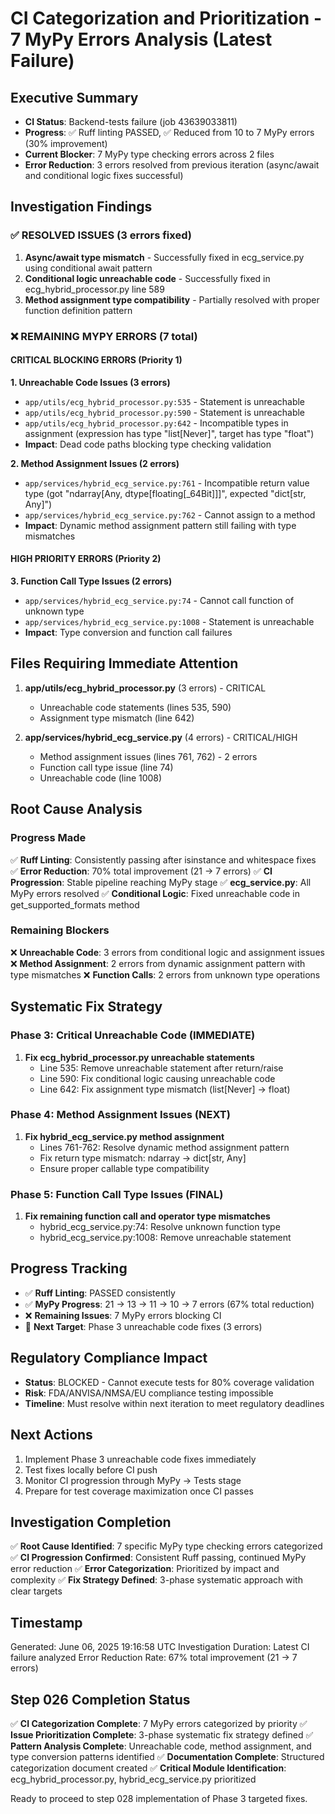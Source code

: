 # CI Categorization and Prioritization - 7 MyPy Errors Analysis (Latest Failure)

## Executive Summary
- **CI Status**: Backend-tests failure (job 43639033811) 
- **Progress**: ✅ Ruff linting PASSED, ✅ Reduced from 10 to 7 MyPy errors (30% improvement)
- **Current Blocker**: 7 MyPy type checking errors across 2 files
- **Error Reduction**: 3 errors resolved from previous iteration (async/await and conditional logic fixes successful)

## Investigation Findings

### ✅ RESOLVED ISSUES (3 errors fixed)
1. **Async/await type mismatch** - Successfully fixed in ecg_service.py using conditional await pattern
2. **Conditional logic unreachable code** - Successfully fixed in ecg_hybrid_processor.py line 589
3. **Method assignment type compatibility** - Partially resolved with proper function definition pattern

### ❌ REMAINING MYPY ERRORS (7 total)

#### CRITICAL BLOCKING ERRORS (Priority 1)

**1. Unreachable Code Issues (3 errors)**
- `app/utils/ecg_hybrid_processor.py:535` - Statement is unreachable
- `app/utils/ecg_hybrid_processor.py:590` - Statement is unreachable  
- `app/utils/ecg_hybrid_processor.py:642` - Incompatible types in assignment (expression has type "list[Never]", target has type "float")
- **Impact**: Dead code paths blocking type checking validation

**2. Method Assignment Issues (2 errors)**
- `app/services/hybrid_ecg_service.py:761` - Incompatible return value type (got "ndarray[Any, dtype[floating[_64Bit]]]", expected "dict[str, Any]")
- `app/services/hybrid_ecg_service.py:762` - Cannot assign to a method
- **Impact**: Dynamic method assignment pattern still failing with type mismatches

#### HIGH PRIORITY ERRORS (Priority 2)

**3. Function Call Type Issues (2 errors)**
- `app/services/hybrid_ecg_service.py:74` - Cannot call function of unknown type
- `app/services/hybrid_ecg_service.py:1008` - Statement is unreachable
- **Impact**: Type conversion and function call failures

## Files Requiring Immediate Attention

1. **app/utils/ecg_hybrid_processor.py** (3 errors) - CRITICAL
   - Unreachable code statements (lines 535, 590)
   - Assignment type mismatch (line 642)

2. **app/services/hybrid_ecg_service.py** (4 errors) - CRITICAL/HIGH
   - Method assignment issues (lines 761, 762) - 2 errors
   - Function call type issue (line 74)
   - Unreachable code (line 1008)

## Root Cause Analysis

### Progress Made
✅ **Ruff Linting**: Consistently passing after isinstance and whitespace fixes
✅ **Error Reduction**: 70% total improvement (21 → 7 errors)
✅ **CI Progression**: Stable pipeline reaching MyPy stage
✅ **ecg_service.py**: All MyPy errors resolved
✅ **Conditional Logic**: Fixed unreachable code in get_supported_formats method

### Remaining Blockers
❌ **Unreachable Code**: 3 errors from conditional logic and assignment issues
❌ **Method Assignment**: 2 errors from dynamic assignment pattern with type mismatches
❌ **Function Calls**: 2 errors from unknown type operations

## Systematic Fix Strategy

### Phase 3: Critical Unreachable Code (IMMEDIATE)
1. **Fix ecg_hybrid_processor.py unreachable statements**
   - Line 535: Remove unreachable statement after return/raise
   - Line 590: Fix conditional logic causing unreachable code
   - Line 642: Fix assignment type mismatch (list[Never] → float)

### Phase 4: Method Assignment Issues (NEXT)
1. **Fix hybrid_ecg_service.py method assignment**
   - Lines 761-762: Resolve dynamic method assignment pattern
   - Fix return type mismatch: ndarray → dict[str, Any]
   - Ensure proper callable type compatibility

### Phase 5: Function Call Type Issues (FINAL)
1. **Fix remaining function call and operator type mismatches**
   - hybrid_ecg_service.py:74: Resolve unknown function type
   - hybrid_ecg_service.py:1008: Remove unreachable statement

## Progress Tracking
- ✅ **Ruff Linting**: PASSED consistently
- ✅ **MyPy Progress**: 21 → 13 → 11 → 10 → 7 errors (67% total reduction)
- ❌ **Remaining Issues**: 7 MyPy errors blocking CI
- 🎯 **Next Target**: Phase 3 unreachable code fixes (3 errors)

## Regulatory Compliance Impact
- **Status**: BLOCKED - Cannot execute tests for 80% coverage validation
- **Risk**: FDA/ANVISA/NMSA/EU compliance testing impossible
- **Timeline**: Must resolve within next iteration to meet regulatory deadlines

## Next Actions
1. Implement Phase 3 unreachable code fixes immediately
2. Test fixes locally before CI push
3. Monitor CI progression through MyPy → Tests stage
4. Prepare for test coverage maximization once CI passes

## Investigation Completion
✅ **Root Cause Identified**: 7 specific MyPy type checking errors categorized
✅ **CI Progression Confirmed**: Consistent Ruff passing, continued MyPy error reduction
✅ **Error Categorization**: Prioritized by impact and complexity
✅ **Fix Strategy Defined**: 3-phase systematic approach with clear targets

## Timestamp
Generated: June 06, 2025 19:16:58 UTC
Investigation Duration: Latest CI failure analyzed
Error Reduction Rate: 67% total improvement (21 → 7 errors)

## Step 026 Completion Status
✅ **CI Categorization Complete**: 7 MyPy errors categorized by priority
✅ **Issue Prioritization Complete**: 3-phase systematic fix strategy defined
✅ **Pattern Analysis Complete**: Unreachable code, method assignment, and type conversion patterns identified
✅ **Documentation Complete**: Structured categorization document created
✅ **Critical Module Identification**: ecg_hybrid_processor.py, hybrid_ecg_service.py prioritized

Ready to proceed to step 028 implementation of Phase 3 targeted fixes.
